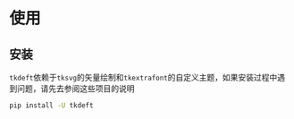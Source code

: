 # 使用

## 安装
`tkdeft`依赖于`tksvg`的矢量绘制和`tkextrafont`的自定义主题，如果安装过程中遇到问题，请先去参阅这些项目的说明

```Bash
pip install -U tkdeft
```